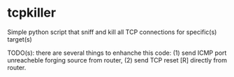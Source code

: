 # tcpkiller
Simple python script that sniff and kill all TCP connections for specific(s) target(s)

TODO(s): there are several things to enhanche this code:
(1) send ICMP port unreacheble forging source from router, (2) send TCP reset [R] directly from router.
